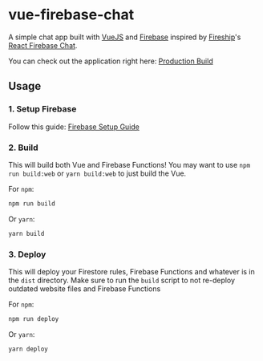 # vue-firebase-chat

[VueJS]: https://vuejs.org/
[Firebase]: https://firebase.google.com/
[Fireship]: https://fireship.io/
[React Firebase Chat]: https://youtu.be/zQyrwxMPm88/
[Firebase Setup Guide]: FIREBASE.md

[Production Build]: https://vue-firebase-chat-b32b6.web.app/

A simple chat app built with [VueJS] and [Firebase] inspired by [Fireship]'s [React Firebase Chat]().

You can check out the application right here: [Production Build]

## Usage

### 1. Setup Firebase
Follow this guide: [Firebase Setup Guide]

### 2. Build
This will build both Vue and Firebase Functions! You may want to use `npm run build:web` or `yarn build:web` to just build the Vue.

For `npm`:
```bash
npm run build
```

Or `yarn`:
```bash
yarn build
```

### 3. Deploy
This will deploy your Firestore rules, Firebase Functions and whatever is in the `dist` directory. Make sure to run the `build` script to not re-deploy outdated website files and Firebase Functions

For `npm`:
```bash
npm run deploy
```

Or `yarn`:
```bash
yarn deploy
```
